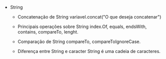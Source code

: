 * String
  * Concatenação de String
 variavel.concat("O que deseja concatenar")
 
  * Principais operações sobre String
 index.Of, equals, endsWith, contains, compareTo, lenght.
 
  * Comparação de String
 compareTo, compareToIgnoreCase.
 
 
  * Diferença entre String e caracter
 String é uma cadeia de caracteres.
